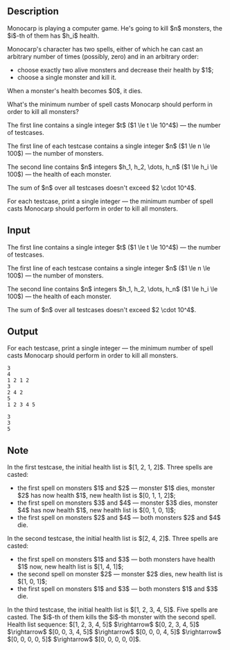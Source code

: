 ## Description

<div><p>Monocarp is playing a computer game. He's going to kill $n$ monsters, the $i$-th of them has $h_i$ health.</p><p>Monocarp's character has two spells, either of which he can cast an arbitrary number of times (possibly, zero) and in an arbitrary order: </p><ul> <li> choose exactly two alive monsters and decrease their health by $1$; </li><li> choose a single monster and kill it. </li></ul><p>When a monster's health becomes $0$, it dies.</p><p>What's the minimum number of spell casts Monocarp should perform in order to kill all monsters?</p></div><div class="input-specification"><p>The first line contains a single integer $t$ ($1 \le t \le 10^4$)&nbsp;— the number of testcases.</p><p>The first line of each testcase contains a single integer $n$ ($1 \le n \le 100$)&nbsp;— the number of monsters.</p><p>The second line contains $n$ integers $h_1, h_2, \dots, h_n$ ($1 \le h_i \le 100$)&nbsp;— the health of each monster.</p><p>The sum of $n$ over all testcases doesn't exceed $2 \cdot 10^4$.</p></div><div class="output-specification"><p>For each testcase, print a single integer&nbsp;— the minimum number of spell casts Monocarp should perform in order to kill all monsters.</p></div>

## Input

<p>The first line contains a single integer $t$ ($1 \le t \le 10^4$)&nbsp;— the number of testcases.</p><p>The first line of each testcase contains a single integer $n$ ($1 \le n \le 100$)&nbsp;— the number of monsters.</p><p>The second line contains $n$ integers $h_1, h_2, \dots, h_n$ ($1 \le h_i \le 100$)&nbsp;— the health of each monster.</p><p>The sum of $n$ over all testcases doesn't exceed $2 \cdot 10^4$.</p>

## Output

<p>For each testcase, print a single integer&nbsp;— the minimum number of spell casts Monocarp should perform in order to kill all monsters.</p>





```input1|2,3,6,7
3
4
1 2 1 2
3
2 4 2
5
1 2 3 4 5
```




```output1
3
3
5
```



## Note

<p>In the first testcase, the initial health list is $[1, 2, 1, 2]$. Three spells are casted: </p><ul> <li> the first spell on monsters $1$ and $2$&nbsp;— monster $1$ dies, monster $2$ has now health $1$, new health list is $[0, 1, 1, 2]$; </li><li> the first spell on monsters $3$ and $4$&nbsp;— monster $3$ dies, monster $4$ has now health $1$, new health list is $[0, 1, 0, 1]$; </li><li> the first spell on monsters $2$ and $4$&nbsp;— both monsters $2$ and $4$ die. </li></ul><p>In the second testcase, the initial health list is $[2, 4, 2]$. Three spells are casted: </p><ul> <li> the first spell on monsters $1$ and $3$&nbsp;— both monsters have health $1$ now, new health list is $[1, 4, 1]$; </li><li> the second spell on monster $2$&nbsp;— monster $2$ dies, new health list is $[1, 0, 1]$; </li><li> the first spell on monsters $1$ and $3$&nbsp;— both monsters $1$ and $3$ die. </li></ul><p>In the third testcase, the initial health list is $[1, 2, 3, 4, 5]$. Five spells are casted. The $i$-th of them kills the $i$-th monster with the second spell. Health list sequence: $[1, 2, 3, 4, 5]$ $\rightarrow$ $[0, 2, 3, 4, 5]$ $\rightarrow$ $[0, 0, 3, 4, 5]$ $\rightarrow$ $[0, 0, 0, 4, 5]$ $\rightarrow$ $[0, 0, 0, 0, 5]$ $\rightarrow$ $[0, 0, 0, 0, 0]$.</p>
